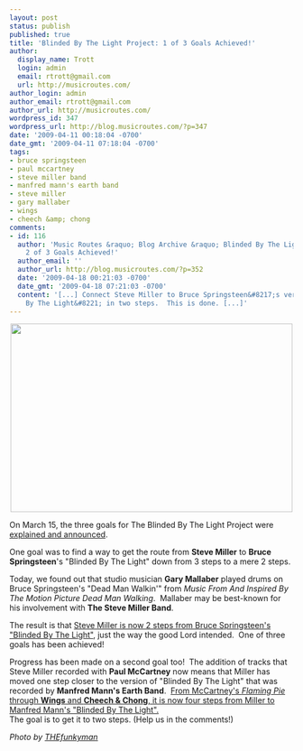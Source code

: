 ```yaml
---
layout: post
status: publish
published: true
title: 'Blinded By The Light Project: 1 of 3 Goals Achieved!'
author:
  display_name: Trott
  login: admin
  email: rtrott@gmail.com
  url: http://musicroutes.com/
author_login: admin
author_email: rtrott@gmail.com
author_url: http://musicroutes.com/
wordpress_id: 347
wordpress_url: http://blog.musicroutes.com/?p=347
date: '2009-04-11 00:18:04 -0700'
date_gmt: '2009-04-11 07:18:04 -0700'
tags:
- bruce springsteen
- paul mccartney
- steve miller band
- manfred mann's earth band
- steve miller
- gary mallaber
- wings
- cheech &amp; chong
comments:
- id: 116
  author: 'Music Routes &raquo; Blog Archive &raquo; Blinded By The Light Project:
    2 of 3 Goals Achieved!'
  author_email: ''
  author_url: http://blog.musicroutes.com/?p=352
  date: '2009-04-18 00:21:03 -0700'
  date_gmt: '2009-04-18 07:21:03 -0700'
  content: '[...] Connect Steve Miller to Bruce Springsteen&#8217;s version of &#8220;Blinded
    By The Light&#8221; in two steps.  This is done. [...]'
---
```

<p style="text-align: center;"><img class="size-full wp-image-349 aligncenter" src="http://blog.musicroutes.com/wp-content/uploads/2009/04/2203857933_1660bcba91.jpg" alt="" width="500" height="334" /></p>
<p>On March 15, the three goals for The Blinded By The Light Project were <a href="http://blog.musicroutes.com/?p=264" target="_blank">explained and announced</a>.</p>
<p>One goal was to find a way to get the route from <strong>Steve Miller</strong> to <strong>Bruce Springsteen</strong>'s "Blinded By The Light" down from 3 steps to a mere 2 steps.</p>
<p>Today, we found out that studio musician <strong>Gary Mallaber</strong> played drums on Bruce Springsteen's "Dead Man Walkin'" from <em>Music From And Inspired By The Motion Picture Dead Man Walking</em>.  Mallaber may be best-known for his involvement with <strong>The Steve Miller Band</strong>.</p>
<p>The result is that <a href="http://musicroutes.com/route.php?route=e10909a2957988a0cd2943b6c12d0671" target="_blank">Steve Miller is now 2 steps from Bruce Springsteen's "Blinded By The Light"</a>, just the way the good Lord intended.  One of three goals has been achieved!</p>
<p>Progress has been made on a second goal too!  The addition of tracks that Steve Miller recorded with <strong>Paul McCartney</strong> now means that Miller has moved one step closer to the version of "Blinded By The Light" that was recorded by <strong>Manfred Mann's Earth Band</strong>.  <a href="http://musicroutes.com/route.php?route=0b0661b61de974307f28b1ecf828d25a" target="_blank">From McCartney's <em>Flaming Pie</em> through <strong>Wings</strong> and <strong>Cheech &amp; Chong</strong>, it is now four steps from Miller to Manfred Mann's "Blinded By The Light".<br />
</a> The goal is to get it to two steps.  (Help us in the comments!)</p>
<p><em>Photo by <a href="http://www.flickr.com/photos/djou/" target="_blank">THEfunkyman</a></em></p>
